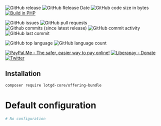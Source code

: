 ![GitHub release](https://img.shields.io/github/release/lotgd-core/offering-bundle.svg)
![GitHub Release Date](https://img.shields.io/github/release-date/lotgd-core/offering-bundle.svg)
![GitHub code size in bytes](https://img.shields.io/github/languages/code-size/lotgd-core/offering-bundle)
[![Build in PHP](https://img.shields.io/badge/PHP-^7.3-8892BF.svg?logo=php)](http://php.net/)

![GitHub issues](https://img.shields.io/github/issues/lotgd-core/offering-bundle.svg)
![GitHub pull requests](https://img.shields.io/github/issues-pr/lotgd-core/offering-bundle.svg)
![Github commits (since latest release)](https://img.shields.io/github/commits-since/lotgd-core/offering-bundle/latest.svg)
![GitHub commit activity](https://img.shields.io/github/commit-activity/w/lotgd-core/offering-bundle.svg)
![GitHub last commit](https://img.shields.io/github/last-commit/lotgd-core/offering-bundle.svg)

![GitHub top language](https://img.shields.io/github/languages/top/lotgd-core/offering-bundle.svg)
![GitHub language count](https://img.shields.io/github/languages/count/lotgd-core/offering-bundle.svg)

[![PayPal.Me - The safer, easier way to pay online!](https://img.shields.io/badge/donate-help_my_project-ffaa29.svg?logo=paypal&cacheSeconds=86400)](https://www.paypal.me/idmarinas)
[![Liberapay - Donate](https://img.shields.io/liberapay/receives/IDMarinas.svg?logo=liberapay&cacheSeconds=86400)](https://liberapay.com/IDMarinas/donate)
[![Twitter](https://img.shields.io/twitter/url/http/shields.io.svg?style=social&cacheSeconds=86400)](https://twitter.com/idmarinas)


## Installation ##

```bash
composer require lotgd-core/offering-bundle
```

# Default configuration
```yaml
# No configuration
```
